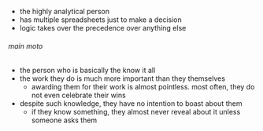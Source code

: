 - the highly analytical person
- has multiple spreadsheets just to make a decision
- logic takes over the precedence over anything else

###### main moto
- the person who is basically the know it all
- the work they do is much more important than they themselves
	- awarding them for their work is almost pointless. most often, they do not even celebrate their wins
- despite such knowledge, they have no intention to boast about them
	- if they know something, they almost never reveal about it unless someone asks them